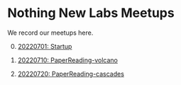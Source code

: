 # Nothing New Labs Meetups

We record our meetups here.

0. [20220701: Startup](text/20220701-startup.md)

1. [20220710: PaperReading-volcano](text/20220710-paperreading-volcano.md)

2. [20220720: PaperReading-cascades](text/20220720-paperreading-cascades.md)